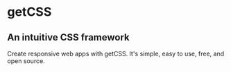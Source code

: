 # getCSS
## **An intuitive CSS framework**
Create responsive web apps with getCSS. It's simple, easy to use, free, and open source.
